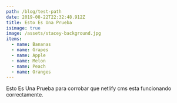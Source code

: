 ```yaml
---
path: /blog/test-path
date: 2019-08-22T22:32:48.912Z
title: Esto Es Una Prueba
isimage: true
image: /assets/stacey-background.jpg
items:
  - name: Bananas
  - name: Grapes
  - name: Apple
  - name: Melon
  - name: Peach
  - name: Oranges
---
```

Esto Es Una Prueba para corrobar que netlify cms esta funcionando correctamente.
